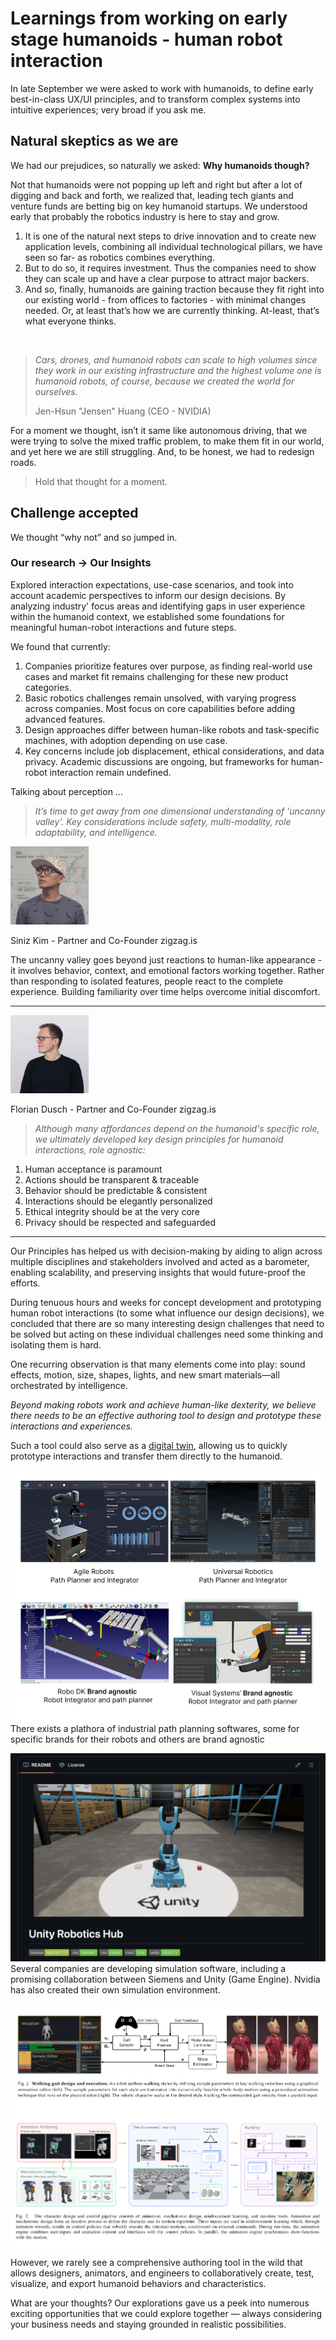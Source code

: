# Learnings from working on early stage humanoids - human robot interaction

In late September we were asked to work with humanoids,
to define early best-in-class UX/UI principles,
and to transform complex systems into intuitive experiences; very broad if you ask me.

## Natural skeptics as we are

We had our prejudices, so naturally we asked: **Why humanoids though?**

Not that humanoids were not popping up left and right but after a lot of digging and back and forth, we realized that, leading tech giants and venture funds are betting big on key humanoid startups. We understood early that probably the robotics industry is here to stay and grow.  

1. It is one of the natural next steps to drive innovation and to create new application levels, combining all individual technological pillars, we have seen so far- as robotics combines everything.
2. But to do so, it requires investment. Thus the companies need to show they can scale up and have a clear purpose to attract major backers.
3. And so, finally, humanoids are gaining traction because they fit right into our existing world - from offices to factories - with minimal changes needed. Or, at least that’s how we are currently thinking. At-least, that’s what everyone thinks. 

<br>

> *Cars, drones, and humanoid robots can scale to high volumes since
> they work in our existing infrastructure and the highest volume one is
> humanoid robots, of course, because we created the world for ourselves.*
>
> Jen-Hsun "Jensen" Huang (CEO - NVIDIA)

For a moment we thought, isn’t it same like autonomous driving,
that we were trying to solve the mixed traffic problem, to make them fit in our world,
and yet here we are still struggling. And, to be honest, we had to redesign roads.

> Hold that thought for a moment.

</aside>

## Challenge accepted

We thought “why not” and so jumped in.

### Our research → Our Insights

Explored interaction expectations, use-case scenarios, and took into account academic perspectives to inform our design decisions. By analyzing industry' focus areas and identifying gaps in user experience within the humanoid context, we established some foundations for meaningful human-robot interactions and future steps.

We found that currently:

1. Companies prioritize features over purpose, as finding real-world use cases and market fit remains challenging for these new product categories.
2. Basic robotics challenges remain unsolved, with varying progress across companies. Most focus on core capabilities before adding advanced features.
3. Design approaches differ between human-like robots and task-specific machines, with adoption depending on use case.
4. Key concerns include job displacement, ethical considerations, and data privacy. Academic discussions are ongoing, but frameworks for human-robot interaction remain undefined.

Talking about perception …


> *It’s time to get away from one dimensional understanding of ‘uncanny valley’. Key considerations include safety, multi-modality, role adaptability, and intelligence.*

<img src="assets/Siniz.jpg" width="125" alt="siniz">

Siniz Kim - Partner and Co-Founder zigzag.is

The uncanny valley goes beyond just reactions to human-like appearance -
it involves behavior, context, and emotional factors working together.
Rather than responding to isolated features, people react to the complete experience.
Building familiarity over time helps overcome initial discomfort.

---

<img src="assets/Flo.png" width="125" alt="flo">

Florian Dusch - Partner and Co-Founder zigzag.is

> *Although many affordances depend on the humanoid's specific role, we ultimately developed key design principles for humanoid interactions, role agnostic:*

1. Human acceptance is paramount
2. Actions should be transparent & traceable
3. Behavior should be predictable & consistent
4. Interactions should be elegantly personalized
5. Ethical integrity should be at the very core
6. Privacy should be respected and safeguarded

---

Our Principles has helped us with decision-making by aiding to align across multiple disciplines and stakeholders involved and acted as a barometer, enabling scalability, and preserving insights that would future-proof the efforts.

During tenuous hours and weeks for concept development and prototyping human robot interactions (to some what influence our design decisions), we concluded that there are so many interesting design challenges that need to be solved but acting on these individual challenges need some thinking and isolating them is hard.

One recurring observation is that many elements come into play: sound effects, motion, size, shapes, lights, and new smart materials—all orchestrated by intelligence.

*Beyond making robots work and achieve human-like dexterity, we believe there needs to be an effective authoring tool to design and prototype these interactions and experiences.*

Such a tool could also serve as a [digital twin](https://blogs.nvidia.com/blog/what-is-a-digital-twin/), allowing us to quickly prototype interactions and transfer them directly to the humanoid.

![alt text](<assets/Existing UIs.png>)
There exists a plathora of industrial path planning softwares, some for specific brands for their robots and others are brand agnostic

![alt text](<assets/Unity Robotics hub.png>)
Several companies are developing simulation software, including a promising collaboration between Siemens and Unity (Game Engine). Nvidia has also created their own simulation environment.

![alt text](<assets/Future UIs.png>)
However, we rarely see a comprehensive authoring tool in the wild that allows designers, animators, and engineers to collaboratively create, test, visualize, and export humanoid behaviors and characteristics. 

What are your thoughts?  Our explorations gave us a peek into numerous exciting opportunities that we could explore together — always considering your business needs and staying grounded in realistic possibilities.
